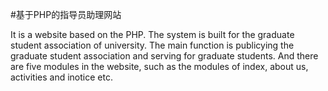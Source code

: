 
#基于PHP的指导员助理网站

It is a website based on the PHP. The system is built for the graduate student association of university. 
The main function is publicying the graduate student association and serving for graduate students.
And there are five modules in the website, such as the modules of index, about us, activities and inotice etc.

